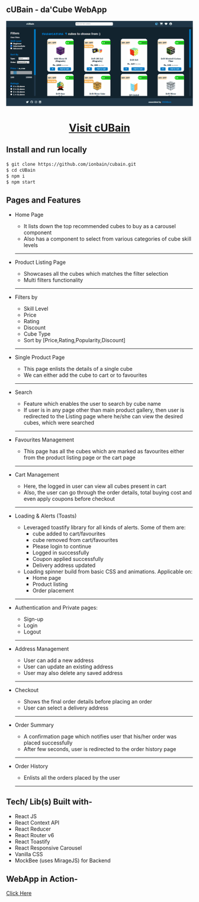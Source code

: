 ## cUBain - da'Cube WebApp
<div align="center">
<img src="https://github.com/iONBain/cuBain/blob/master/public/productListing.png" />
 
# [Visit cUBain](https://cubain.netlify.app)

</div>

## Install and run locally
```
$ git clone https://github.com/ionbain/cubain.git
$ cd cUBain
$ npm i
$ npm start
```


## **Pages and Features**

- Home Page
    - It lists down the top recommended cubes to buy as a carousel component
    - Also has a component to select from various categories of cube skill levels
    ---

- Product Listing Page 
    - Showcases all the cubes which matches the filter selection
    - Multi filters functionality
    ---

- Filters by
    - Skill Level 
    - Price
    - Rating 
    - Discount
    - Cube Type
    - Sort by [Price,Rating,Popularity,Discount]
    ---
- Single Product Page
    - This page enlists the details of a single cube
    - We can either add the cube to cart or to favourites
    ---
- Search
    - Feature which enables the user to  search by cube name
    - If user is in any page other than main product gallery, then user is redirected to the Listing page where he/she can view the desired cubes, which were searched
    ---
- Favourites Management
    - This page has all the cubes which are marked as favourites either from the product listing page or the cart page
    ---
- Cart Management
    - Here, the logged in user can view all cubes present in cart
    - Also, the user can go through the order details, total buying cost and even apply coupons before checkout
    ---
- Loading & Alerts (Toasts)
    - Leveraged toastify library for all kinds of alerts. Some of them are:
        - cube added to cart/favourites
        - cube removed from cart/favourites 
        - Please login to continue
        - Logged in successfully
        - Coupon applied successfully
        - Delivery address updated
    - Loading spinner build from basic CSS and animations. Applicable on:
        - Home page
        - Product listing
        - Order placement
    ---
- Authentication and Private pages:
  - Sign-up
  - Login
  - Logout
  ---

- Address Management
    - User can add a new address
    - User can update an existing address
    - User may also delete any saved address 
    ---
- Checkout 
    - Shows the final order details before placing an order
    - User can select a delivery address
    ---

- Order Summary
    - A confirmation page which notifies user that his/her order was placed successfully
    - After few seconds, user is redirected to the order history page
    --- 
- Order History
    - Enlists all the orders placed by the user 
    ---

## **Tech/ Lib(s) Built with-**
- React JS
- React Context API 
- React Reducer
- React Router v6
- React Toastify
- React Responsive Carousel
- Vanilla CSS
- MockBee (uses MirageJS) for Backend

## **WebApp in Action-**
[Click Here](https://www.loom.com/share/3a25658b1de64cbc8144c27c61fe1e3c)

